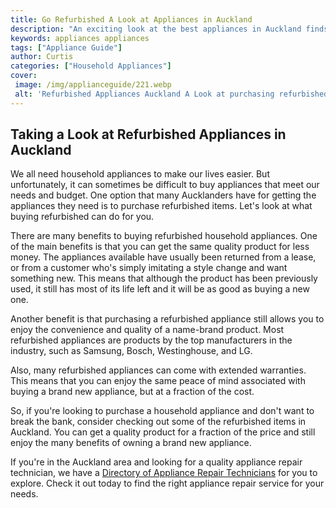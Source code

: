 ```yaml
---
title: Go Refurbished A Look at Appliances in Auckland
description: "An exciting look at the best appliances in Auckland finds that refurbished models are a great option Learn more about finding the perfect appliance at a great price here"
keywords: appliances appliances
tags: ["Appliance Guide"]
author: Curtis
categories: ["Household Appliances"]
cover: 
 image: /img/applianceguide/221.webp
 alt: 'Refurbished Appliances Auckland A Look at purchasing refurbished appliances in Auckland'
---
```

## Taking a Look at Refurbished Appliances in Auckland
We all need household appliances to make our lives easier. But unfortunately, it can sometimes be difficult to buy appliances that meet our needs and budget. One option that many Aucklanders have for getting the appliances they need is to purchase refurbished items. Let's look at what buying refurbished can do for you.

There are many benefits to buying refurbished household appliances. One of the main benefits is that you can get the same quality product for less money. The appliances available have usually been returned from a lease, or from a customer who's simply imitating a style change and want something new. This means that although the product has been previously used, it still has most of its life left and it will be as good as buying a new one. 
 
Another benefit is that purchasing a refurbished appliance still allows you to enjoy the convenience and quality of a name-brand product. Most refurbished appliances are products by the top manufacturers in the industry, such as Samsung, Bosch, Westinghouse, and LG. 

Also, many refurbished appliances can come with extended warranties. This means that you can enjoy the same peace of mind associated with buying a brand new appliance, but at a fraction of the cost. 

So, if you're looking to purchase a household appliance and don't want to break the bank, consider checking out some of the refurbished items in Auckland. You can get a quality product for a fraction of the price and still enjoy the many benefits of owning a brand new appliance.

If you're in the Auckland area and looking for a quality appliance repair technician, we have a [Directory of Appliance Repair Technicians](./pages/appliance-repair-technicians) for you to explore. Check it out today to find the right appliance repair service for your needs.
